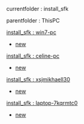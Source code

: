 currentfolder : install_sfk

parentfolder : ThisPC

[install_sfk : win7-pc](http://win7-pc/doc/files/ThisPC/install_sfk/open-command-prompt-here.html)
- [new](http://win7-pc/doc/files/common/prompt-action.php?rawdisplay=1&HOME_DIRECTORY=C:/UniServer/www/doc/files/ThisPC/install_sfk&cmd=c:/UniServer/www/doc/files/common/open_command_files/overwritenew.bat)

[install_sfk : celine-pc](http://celine-pc/doc/files/ThisPC/install_sfk/open-command-prompt-here.html)
- [new](http://celine-pc/doc/files/common/prompt-action.php?rawdisplay=1&HOME_DIRECTORY=C:/UniServer/www/doc/files/ThisPC/install_sfk&cmd=c:/UniServer/www/doc/files/common/open_command_files/overwritenew.bat)

[install_sfk : xsjmikhaell30](http://xsjmikhaell30/doc/files/ThisPC/install_sfk/open-command-prompt-here.html)
- [new](http://xsjmikhaell30/doc/files/common/prompt-action.php?rawdisplay=1&HOME_DIRECTORY=C:/UniServer/www/doc/files/ThisPC/install_sfk&cmd=c:/UniServer/www/doc/files/common/open_command_files/overwritenew.bat)

[install_sfk : laptop-7kqrmtc0](http://laptop-7kqrmtc0/doc/files/ThisPC/install_sfk/open-command-prompt-here.html)
- [new](http://laptop-7kqrmtc0/doc/files/common/prompt-action.php?rawdisplay=1&HOME_DIRECTORY=C:/UniServer/www/doc/files/ThisPC/install_sfk&cmd=c:/UniServer/www/doc/files/common/open_command_files/overwritenew.bat)


